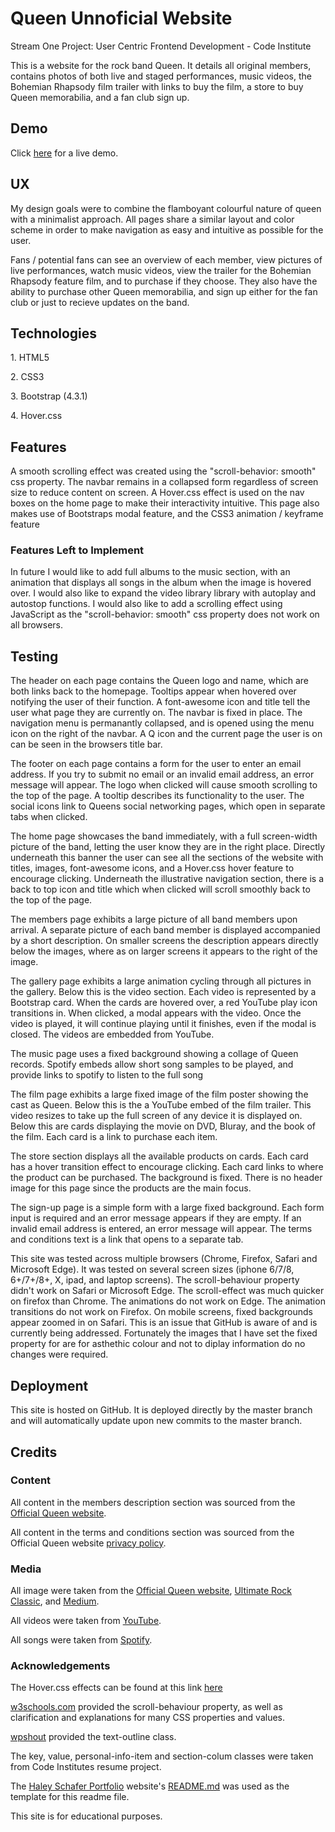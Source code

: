 <h1>Queen Unnoficial Website</h1>

<p>Stream One Project: User Centric Frontend Development - Code Institute</p>
<p>This is a website for the rock band Queen. It details all original members, contains photos of both live and staged performances, music videos, the Bohemian Rhapsody film trailer with links to buy the film, a store to buy Queen memorabilia, and a fan club sign up.</p>

<h2>Demo</h2>

<p>Click <a href="https://olan1.github.io/milestone-project-1/" target=_blank>here</a> for a live demo.</p>

<h2>UX</h2>

<p>My design goals were to combine the flamboyant colourful nature of queen with a minimalist approach. All pages share a similar layout and color scheme in order to make navigation as easy and intuitive as possible for the user.</p>
<p>Fans / potential fans can see an overview of each member, view pictures of live performances, watch music videos, view the trailer for the Bohemian Rhapsody feature film, and to purchase if they choose. They also have the ability to purchase other Queen memorabilia, and sign up either for the fan club or just to recieve updates on the band.</p>

<h2>Technologies</h2>
<p>1. HTML5</p>
<p>2. CSS3</p>
<p>3. Bootstrap (4.3.1)</p>
<p>4. Hover.css</p>

<h2>Features</h2>
<p>A smooth scrolling effect was created using the "scroll-behavior: smooth" css property. The navbar remains in a collapsed form regardless of screen size to reduce content on screen. A Hover.css effect is used on the nav boxes on the home page to make their interactivity intuitive. This page also makes use of Bootstraps modal feature, and the CSS3 animation / keyframe feature</p> 

<h3>Features Left to Implement</h3>
<p>In future I would like to add full albums to the music section, with an animation that displays all songs in the album when the image is hovered over. I would also like to expand the video library library with autoplay and autostop functions. I would also like to add a scrolling effect using JavaScript as the "scroll-behavior: smooth" css property does not work on all browsers.</p>

<h2>Testing</h2>
<p>The header on each page contains the Queen logo and name, which are both links back to the homepage. Tooltips appear when hovered over notifying the user of their function. A font-awesome icon and title tell the user what page they are currently on. The navbar is fixed in place. The navigation menu is permanantly collapsed, and is opened using the menu icon on the right of the navbar. A Q icon and the current page the user is on can be seen in the browsers title bar.</p>
<p>The footer on each page contains a form for the user to enter an email address. If you try to submit no email or an invalid email address, an error message will appear. The logo when clicked will cause smooth scrolling to the top of the page. A tooltip describes its functionality to the user. The social icons link to Queens social networking pages, which open in separate tabs when clicked.<p>
<p>The home page showcases the band immediately, with a full screen-width picture of the band, letting the user know they are in the right place. Directly underneath this banner the user can see all the sections of the website with titles, images, font-awesome icons, and a Hover.css hover feature to encourage clicking. Underneath the illustrative navigation section, there is a back to top icon and title which when clicked will scroll smoothly back to the top of the page.</p>
<p>The members page exhibits a large picture of all band members upon arrival. A separate picture of each band member is displayed accompanied by a short description. On smaller screens the description appears directly below the images, where as on larger screens it appears to the right of the image.</p>
<p>The gallery page exhibits a large animation cycling through all pictures in the gallery. Below this is the video section. Each video is represented by a Bootstrap card. When the cards are hovered over, a red YouTube play icon transitions in. When clicked, a modal appears with the video. Once the video is played, it will continue playing until it finishes, even if the modal is closed. The videos are embedded from YouTube.</p>
<p>The music page uses a fixed background showing a collage of Queen records. Spotify embeds allow short song samples to be played, and provide links to spotify to listen to the full song</p>
<p>The film page exhibits a large fixed image of the film poster showing the cast as Queen. Below this is the a YouTube embed of the film trailer. This video resizes to take up the full screen of any device it is displayed on. Below this are cards displaying the movie on DVD, Bluray, and the book of the film. Each card is a link to purchase each item.</p>
<p>The store section displays all the available products on cards. Each card has a hover transition effect to encourage clicking. Each card links to where the product can be purchased. The background is fixed. There is no header image for this page since the products are the main focus.</p>
<p>The sign-up page is a simple form with a large fixed background. Each form input is required and an error message appears if they are empty. If an invalid email address is entered, an error message will appear. The terms and conditions text is a link that opens to a separate tab.</p>
<p>This site was tested across multiple browsers (Chrome, Firefox, Safari and Microsoft Edge). It was tested on several screen sizes (iphone 6/7/8, 6+/7+/8+, X, ipad, and laptop screens). The scroll-behaviour property didn't work on Safari or Microsoft Edge. The scroll-effect was much quicker on firefox than Chrome. The animations do not work on Edge. The animation transitions do not work on Firefox. On mobile screens, fixed backgrounds appear zoomed in on Safari. This is an issue that GitHub is aware of and is currently being addressed. Fortunately the images that I have set the fixed property for are for asthethic colour and not to diplay information do no changes were required.</p>

<h2>Deployment</h2>
<p>This site is hosted on GitHub. It is deployed directly by the master branch and will automatically update upon new commits to the master branch.</p>

<h2>Credits</h2>

<h3>Content</h3>
<p>All content in the members description section was sourced from the <a href="http://www.queenonline.com/" target="_blank">Official Queen website</a>.</p>
<p>All content in the terms and conditions section was sourced from the Official Queen website <a href="http://www.queenonline.com/privacy_policy" target="_blank">privacy policy</a>.</p>

<h3>Media</h3>
<p>All image were taken from the <a href="http://www.queenonline.com/" target="_blank">Official Queen website</a>, <a href="https://ultimateclassicrock.com/queen-albums-worst-to-best/" target="_blank">Ultimate Rock Classic</a>, and <a href="https://medium.com/one-reel-at-a-time/film-review-bohemian-rhapsody-5d4032f7fd79" target="_blank">Medium</a>.</p>
<p>All videos were taken from <a href="https://www.youtube.com/" target=_blank>YouTube</a>.
<p>All songs were taken from <a href="https://www.spotify.com/ie/" target=_blank>Spotify</a>.

<h3>Acknowledgements</h3>
<p>The Hover.css effects can be found at this link <a href="https://ianlunn.github.io/Hover/" target="_blank">here</a></p>
<p><a href="https://www.w3schools.com/" target="_blank">w3schools.com</a> provided the scroll-behaviour property, as well as clarification and explanations for many CSS properties and values.</p>
<p><a href="https://wpshout.com/quick-guides/create-text-outline-css/" target="_blank">wpshout</a> provided the text-outline class.</p>
<p>The key, value, personal-info-item and section-colum classes were taken from Code Institutes resume project.</p>
<p>The <a href="https://www.haleyschafer.com/" target="_blank">Haley Schafer Portfolio</a> website's <a href="https://github.com/Code-Institute-Solutions/StudentExampleProjectGradeFive/blob/master/README.md#demo" target="_blank">README.md</a> was used as the template for this readme file.</p>

<p>This site is for educational purposes.</p>